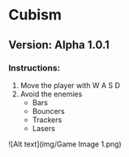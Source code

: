 # Cubism
## Version: Alpha 1.0.1
### Instructions:
1. Move the player with W A S D
2. Avoid the enemies
    * Bars
    * Bouncers
    * Trackers
    * Lasers
    
![Alt text](img/Game Image 1.png)


